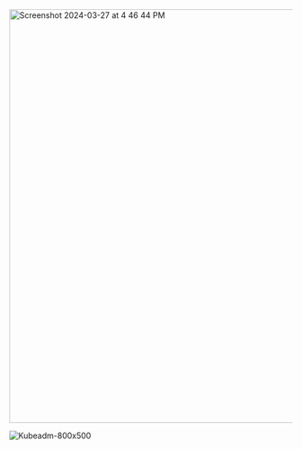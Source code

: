 <img width="734" alt="Screenshot 2024-03-27 at 4 46 44 PM" src="https://github.com/gurmindersingh5/CICD_Kubernetes/assets/123150161/cdd009e0-d92c-4177-861e-a85320560fa6">

![Kubeadm-800x500](https://github.com/gurmindersingh5/CICD_Kubernetes/assets/123150161/58c1ab06-7cc6-4d04-a577-c0abc42643ae)
